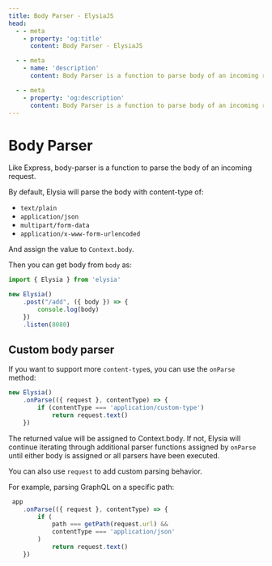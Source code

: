 ```yaml
---
title: Body Parser - ElysiaJS
head:
  - - meta
    - property: 'og:title'
      content: Body Parser - ElysiaJS

  - - meta
    - name: 'description'
      content: Body Parser is a function to parse body of an incoming request. By default, Elysia will parse the body with content-type of "text/plain", "application/json", and "multipart/form-data" then added the value to "Context.body" to be used in handler.

  - - meta
    - property: 'og:description'
      content: Body Parser is a function to parse body of an incoming request. By default, Elysia will parse the body with content-type of "text/plain", "application/json", and "multipart/form-data" then added the value to "Context.body" to be used in handler.
---
```


# Body Parser
Like Express, body-parser is a function to parse the body of an incoming request.

By default, Elysia will parse the body with content-type of:
- `text/plain`
- `application/json`
- `multipart/form-data`
- `application/x-www-form-urlencoded`

And assign the value to `Context.body`.

Then you can get body from `body` as:
```typescript
import { Elysia } from 'elysia'

new Elysia()
    .post("/add", ({ body }) => {
        console.log(body)
    })
    .listen(8080)
```

## Custom body parser
If you want to support more `content-type`s, you can use the `onParse` method:

```typescript
new Elysia()
    .onParse(({ request }, contentType) => {
        if (contentType === 'application/custom-type')
            return request.text()
    })
```

The returned value will be assigned to Context.body. If not, Elysia will continue iterating through additional parser functions assigned by `onParse` until either body is assigned or all parsers have been executed.

You can also use `request` to add custom parsing behavior.

For example, parsing GraphQL on a specific path:
```typescript
 app
    .onParse(({ request }, contentType) => {
        if (
            path === getPath(request.url) &&
            contentType === 'application/json'
        )
            return request.text()
    })
```
